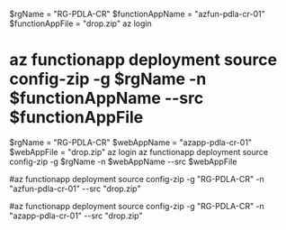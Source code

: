 ﻿$rgName = "RG-PDLA-CR"
$functionAppName = "azfun-pdla-cr-01"
$functionAppFile = "drop.zip"
az login 
# az functionapp deployment source config-zip -g $rgName -n $functionAppName --src $functionAppFile 






$rgName = "RG-PDLA-CR"
$webAppName = "azapp-pdla-cr-01"
$webAppFile = "drop.zip"
az login 
az functionapp deployment source config-zip -g $rgName -n $webAppName --src $webAppFile 





#az functionapp deployment source config-zip -g "RG-PDLA-CR" -n "azfun-pdla-cr-01" --src "drop.zip"

#az functionapp deployment source config-zip -g "RG-PDLA-CR" -n "azapp-pdla-cr-01" --src "drop.zip"